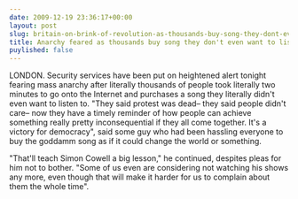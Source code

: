 ```yaml
---
date: 2009-12-19 23:36:17+00:00
layout: post
slug: britain-on-brink-of-revolution-as-thousands-buy-song-they-dont-even-want-to-listen-to
title: Anarchy feared as thousands buy song they don't even want to listen to
puylished: false
---
```


LONDON. Security services have been put on heightened alert tonight fearing mass anarchy after literally thousands of people took literally two minutes to go onto the Internet and purchases a song they literally didn't even want to listen to. "They said protest was dead– they said people didn't care– now they have a timely reminder of how people can achieve something really pretty inconsequential if they all come together. It's a victory for democracy", said some guy who had been hassling everyone to buy the goddamm song as if it could change the world or something.

<!--more-->

"That'll teach Simon Cowell a big lesson," he continued, despites pleas for him not to bother. "Some of us even are considering not watching his shows any more, even though that will make it harder for us to complain about them the whole time".
